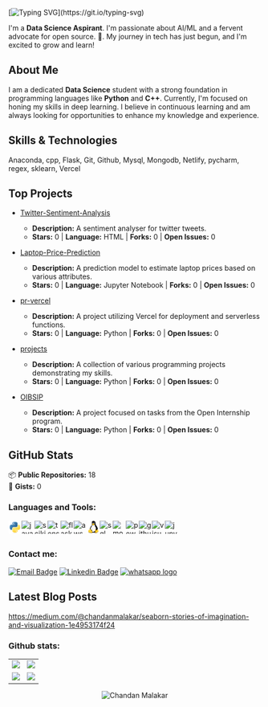 [![Typing SVG](https://readme-typing-svg.demolab.com?font=Poppins&weight=600&size=24&pause=1000&color=F74C4C&width=435&lines=Hi+%F0%9F%91%8B%2C+I+am+Chandan+Malakar.)](https://git.io/typing-svg)

I'm a **Data Science Aspirant**. I'm passionate about AI/ML and a fervent advocate for open source. 🚀. My journey in tech has just begun, and I'm excited to grow and learn!

## About Me

I am a dedicated **Data Science** student with a strong foundation in programming languages like **Python** and **C++**. Currently, I'm focused on honing my skills in deep learning. I believe in continuous learning and am always looking for opportunities to enhance my knowledge and experience.

## Skills & Technologies
 
Anaconda, cpp, Flask, Git, Github, Mysql, Mongodb, Netlify, pycharm, regex, sklearn, Vercel

## Top Projects

- [Twitter-Sentiment-Analysis](https://github.com/askchandan/Twitter-Sentiment-Analysis)
  - **Description:** A sentiment analyser for twitter tweets.
  - **Stars:** 0 | **Language:** HTML | **Forks:** 0 | **Open Issues:** 0

- [Laptop-Price-Prediction](https://github.com/askchandan/Laptop-Price-Prediction)
  - **Description:** A prediction model to estimate laptop prices based on various attributes.
  - **Stars:** 0 | **Language:** Jupyter Notebook | **Forks:** 0 | **Open Issues:** 0

- [pr-vercel](https://github.com/askchandan/pr-vercel)
  - **Description:** A project utilizing Vercel for deployment and serverless functions.
  - **Stars:** 0 | **Language:** Python | **Forks:** 0 | **Open Issues:** 0

- [projects](https://github.com/askchandan/projects)
  - **Description:** A collection of various programming projects demonstrating my skills.
  - **Stars:** 0 | **Language:** Python | **Forks:** 0 | **Open Issues:** 0

- [OIBSIP](https://github.com/askchandan/OIBSIP)
  - **Description:** A project focused on tasks from the Open Internship program.
  - **Stars:** 0 | **Language:** Python | **Forks:** 0 | **Open Issues:** 0

## GitHub Stats

📦 **Public Repositories:** 18  
📝 **Gists:** 0  


### Languages and Tools:

<img align="left" src="https://raw.githubusercontent.com/devicons/devicon/master/icons/python/python-original.svg" alt="python" width="26px" height="26px"/>
<img align="left" src="https://www.vectorlogo.zone/logos/java/java-icon.svg" alt="java" width="26px" height="26px"/>
<img align="left" src="https://upload.wikimedia.org/wikipedia/commons/0/05/Scikit_learn_logo_small.svg" alt="scikit-learn" width="26px" height="26px"/>
<img align="left" src="https://www.vectorlogo.zone/logos/tensorflow/tensorflow-icon.svg" alt="tensorflow" width="26px" height="26px"/>
<img align="left" src="https://www.vectorlogo.zone/logos/pocoo_flask/pocoo_flask-icon.svg" alt="flask" width="26px" height="26px"/>
<img align="left" src="https://www.vectorlogo.zone/logos/amazon_aws/amazon_aws-icon.svg" alt="aws" width="26px" height="26px"/>
<img align="left" src="https://raw.githubusercontent.com/devicons/devicon/master/icons/linux/linux-original.svg" alt="linux" width="26px" height="26px"/>
<img align="left" src="https://cdn.jsdelivr.net/gh/devicons/devicon/icons/mysql/mysql-original.svg" alt="sql" width="26px" height="26px"/>
<img align="left" src="https://cdn.jsdelivr.net/gh/devicons/devicon/icons/mongodb/mongodb-original.svg" alt="mongodb" width="26px" height="26px"/>
<img align="left" src="https://www.vectorlogo.zone/logos/microsoft_powerbi/microsoft_powerbi-icon.svg" alt="power bi" width="26px" height="26px"/>
<img align="left" src="https://user-images.githubusercontent.com/3369400/139447912-e0f43f33-6d9f-45f8-be46-2df5bbc91289.png" alt="github" width="26px" height="26px"/>
<img align="left" src="https://cdn.jsdelivr.net/gh/devicons/devicon/icons/vscode/vscode-original.svg" alt="visual studio" width="26px" height="26px"/>
<img align="left" src="https://cdn.jsdelivr.net/gh/devicons/devicon/icons/jupyter/jupyter-original.svg" alt="jupyter" width="26px" height="26px"/>
<br />
<br />



### Contact me:

[![Email Badge](https://img.shields.io/badge/-Email-c14438?style=flat-square&logo=Gmail&logoColor=white&link=mailto:chandanmalakar7549@gmail.com)](mailto:chandanmalakar7549@gmail.com)
[![Linkedin Badge](https://img.shields.io/badge/-LinkedIn-blue?style=flat-square&logo=Linkedin&logoColor=white&link=https://www.linkedin.com/in/chandanmalakar/)](https://www.linkedin.com/in/chandanmalakar/)
<a href="https://wa.me/6209141001" target="_blank">
    <img src="https://img.shields.io/static/v1?message=Whatsapp&logo=whatsapp&label=&color=25D366&logoColor=white&labelColor=&style=flat" height="20" alt="whatsapp logo"  />
</a>

## Latest Blog Posts

https://medium.com/@chandanmalakar/seaborn-stories-of-imagination-and-visualization-1e4953174f24

<!-- Github Stats --> 
### Github stats:

<table>
  <tr>
    <td>
      <img src="http://github-profile-summary-cards.vercel.app/api/cards/profile-details?username=askchandan&theme=tokyonight"/>
    </td>
     <td>
      <img src="http://github-profile-summary-cards.vercel.app/api/cards/most-commit-language?username=askchandan&theme=tokyonight"/>
    </td>
  </tr>
  
  <tr>
      <td>
        <img src="https://github-readme-stats.vercel.app/api?username=askchandan&show_icons=true&theme=radical"/>
    </td>
    <td>
       <img src="https://github-readme-stats.vercel.app/api/top-langs?username=askchandan&show_icons=true&locale=en&layout=compact&theme=tokyonight"/>
    </td>
  </tr>
  
</table>

<p align="center"> 
<img src="https://komarev.com/ghpvc/?username=askchandan&base=1000&label=Profile%20views&color=0e75b6&style=flat" alt="Chandan Malakar" /> </p>
<p>



